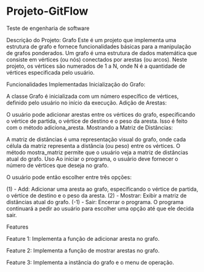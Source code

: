 # Projeto-GitFlow
Teste de engenharia de software

Descrição do Projeto: Grafo
Este é um projeto que implementa uma estrutura de grafo e fornece funcionalidades básicas para a manipulação de grafos ponderados. Um grafo é uma estrutura de dados matemática que consiste em vértices (ou nós) conectados por arestas (ou arcos). Neste projeto, os vértices são numerados de 1 a N, onde N é a quantidade de vértices especificada pelo usuário.

Funcionalidades Implementadas
Inicialização do Grafo:

A classe Grafo é inicializada com um número específico de vértices, definido pelo usuário no início da execução.
Adição de Arestas:

O usuário pode adicionar arestas entre os vértices do grafo, especificando o vértice de partida, o vértice de destino e o peso da aresta. Isso é feito com o método adiciona_aresta.
Mostrando a Matriz de Distâncias:

A matriz de distâncias é uma representação visual do grafo, onde cada célula da matriz representa a distância (ou peso) entre os vértices. O método mostra_matriz permite que o usuário veja a matriz de distâncias atual do grafo.
Uso
Ao iniciar o programa, o usuário deve fornecer o número de vértices que deseja no grafo.

O usuário pode então escolher entre três opções:

(1) - Add: Adicionar uma aresta ao grafo, especificando o vértice de partida, o vértice de destino e o peso da aresta.
(2) - Mostrar: Exibir a matriz de distâncias atual do grafo.
(-1) - Sair: Encerrar o programa.
O programa continuará a pedir ao usuário para escolher uma opção até que ele decida sair.

Features

Feature 1: Implementa a função de adicionar aresta no grafo.

Feature 2: Implementa a função de mostrar arestas no grafo.

Feature 3: Implementa a instância do grafo e o menu de operação.

